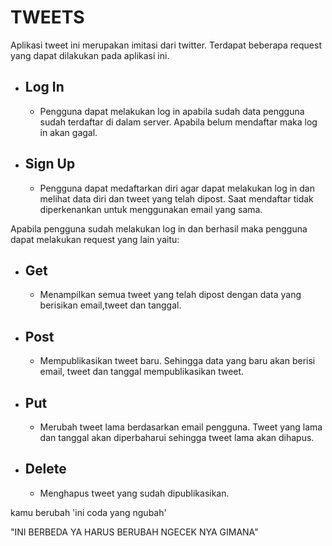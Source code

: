 # TWEETS

Aplikasi tweet ini merupakan imitasi dari twitter. Terdapat beberapa request yang dapat dilakukan pada aplikasi ini. 

*   ## **Log In**
    * Pengguna dapat melakukan log in apabila sudah data pengguna sudah terdaftar di dalam server. Apabila belum mendaftar maka log in akan gagal.
*   ## **Sign Up**
    * Pengguna dapat medaftarkan diri agar dapat melakukan log in dan melihat data diri dan tweet yang telah dipost. Saat mendaftar tidak diperkenankan untuk menggunakan email yang sama.

Apabila pengguna sudah melakukan log in dan berhasil maka pengguna dapat melakukan request yang lain yaitu:

*   ## **Get**
    * Menampilkan semua tweet yang telah dipost dengan data yang berisikan email,tweet dan tanggal.
*   ## **Post**
    * Mempublikasikan tweet baru. Sehingga data yang baru akan berisi email, tweet dan tanggal mempublikasikan tweet.
*   ## **Put**
    * Merubah tweet lama berdasarkan email pengguna. Tweet yang lama dan tanggal akan diperbaharui sehingga tweet lama akan dihapus.
*   ## **Delete**
    * Menghapus tweet yang sudah dipublikasikan.

kamu berubah 'ini coda yang ngubah'

"INI BERBEDA YA HARUS BERUBAH NGECEK NYA GIMANA"
